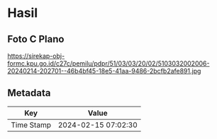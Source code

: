 # Hasil

## Foto C Plano

https://sirekap-obj-formc.kpu.go.id/c27c/pemilu/pdpr/51/03/03/20/02/5103032002006-20240214-202701--46b4bf45-18e5-41aa-9486-2bcfb2afe891.jpg


## Metadata

| Key        | Value               |
| ---------- | ------------------- |
| Time Stamp | 2024-02-15 07:02:30 |



